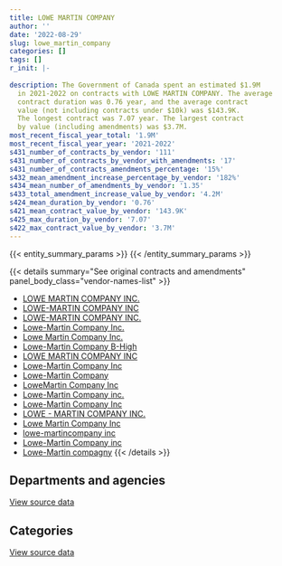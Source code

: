 ```yaml
---
title: LOWE MARTIN COMPANY
author: ''
date: '2022-08-29'
slug: lowe_martin_company
categories: []
tags: []
r_init: |-
  
description: The Government of Canada spent an estimated $1.9M
  in 2021-2022 on contracts with LOWE MARTIN COMPANY. The average
  contract duration was 0.76 year, and the average contract
  value (not including contracts under $10k) was $143.9K.
  The longest contract was 7.07 year. The largest contract
  by value (including amendments) was $3.7M.
most_recent_fiscal_year_total: '1.9M'
most_recent_fiscal_year_year: '2021-2022'
s431_number_of_contracts_by_vendor: '111'
s431_number_of_contracts_by_vendor_with_amendments: '17'
s431_number_of_contracts_amendments_percentage: '15%'
s432_mean_amendment_increase_percentage_by_vendor: '182%'
s434_mean_number_of_amendments_by_vendor: '1.35'
s433_total_amendment_increase_value_by_vendor: '4.2M'
s424_mean_duration_by_vendor: '0.76'
s421_mean_contract_value_by_vendor: '143.9K'
s425_max_duration_by_vendor: '7.07'
s422_max_contract_value_by_vendor: '3.7M'
---
```


<script src="/rmarkdown-libs/htmlwidgets/htmlwidgets.js"></script>
<link href="/rmarkdown-libs/datatables-css/datatables-crosstalk.css" rel="stylesheet" />
<script src="/rmarkdown-libs/datatables-binding/datatables.js"></script>
<script src="/rmarkdown-libs/jquery/jquery-3.6.0.min.js"></script>
<link href="/rmarkdown-libs/dt-core-bootstrap/css/dataTables.bootstrap.min.css" rel="stylesheet" />
<link href="/rmarkdown-libs/dt-core-bootstrap/css/dataTables.bootstrap.extra.css" rel="stylesheet" />
<script src="/rmarkdown-libs/dt-core-bootstrap/js/jquery.dataTables.min.js"></script>
<script src="/rmarkdown-libs/dt-core-bootstrap/js/dataTables.bootstrap.min.js"></script>
<link href="/rmarkdown-libs/crosstalk/css/crosstalk.min.css" rel="stylesheet" />
<script src="/rmarkdown-libs/crosstalk/js/crosstalk.min.js"></script>
<script src="/rmarkdown-libs/htmlwidgets/htmlwidgets.js"></script>
<link href="/rmarkdown-libs/datatables-css/datatables-crosstalk.css" rel="stylesheet" />
<script src="/rmarkdown-libs/datatables-binding/datatables.js"></script>
<script src="/rmarkdown-libs/jquery/jquery-3.6.0.min.js"></script>
<link href="/rmarkdown-libs/dt-core-bootstrap/css/dataTables.bootstrap.min.css" rel="stylesheet" />
<link href="/rmarkdown-libs/dt-core-bootstrap/css/dataTables.bootstrap.extra.css" rel="stylesheet" />
<script src="/rmarkdown-libs/dt-core-bootstrap/js/jquery.dataTables.min.js"></script>
<script src="/rmarkdown-libs/dt-core-bootstrap/js/dataTables.bootstrap.min.js"></script>
<link href="/rmarkdown-libs/crosstalk/css/crosstalk.min.css" rel="stylesheet" />
<script src="/rmarkdown-libs/crosstalk/js/crosstalk.min.js"></script>

{{< entity_summary_params >}}
{{< /entity_summary_params >}}

{{< details summary="See original contracts and amendments" panel_body_class="vendor-names-list" >}}
- [LOWE MARTIN COMPANY INC.](https://search.open.canada.ca/en/ct/?sort=contract_value_f%20desc&page=1&search_text=%22LOWE%20MARTIN%20COMPANY%20INC.%22)
- [LOWE-MARTIN COMPANY INC](https://search.open.canada.ca/en/ct/?sort=contract_value_f%20desc&page=1&search_text=%22LOWE-MARTIN%20COMPANY%20INC%22)
- [LOWE-MARTIN COMPANY INC.](https://search.open.canada.ca/en/ct/?sort=contract_value_f%20desc&page=1&search_text=%22LOWE-MARTIN%20COMPANY%20INC.%22)
- [Lowe-Martin Company Inc.](https://search.open.canada.ca/en/ct/?sort=contract_value_f%20desc&page=1&search_text=%22Lowe-Martin%20Company%20Inc.%22)
- [Lowe Martin Company Inc.](https://search.open.canada.ca/en/ct/?sort=contract_value_f%20desc&page=1&search_text=%22Lowe%20Martin%20Company%20Inc.%22)
- [Lowe-Martin Company B-High](https://search.open.canada.ca/en/ct/?sort=contract_value_f%20desc&page=1&search_text=%22Lowe-Martin%20Company%20B-High%22)
- [LOWE MARTIN COMPANY INC](https://search.open.canada.ca/en/ct/?sort=contract_value_f%20desc&page=1&search_text=%22LOWE%20MARTIN%20COMPANY%20INC%22)
- [Lowe-Martin Company Inc](https://search.open.canada.ca/en/ct/?sort=contract_value_f%20desc&page=1&search_text=%22Lowe-Martin%20Company%20Inc%22)
- [Lowe-Martin Company](https://search.open.canada.ca/en/ct/?sort=contract_value_f%20desc&page=1&search_text=%22Lowe-Martin%20Company%22)
- [LoweMartin Company Inc](https://search.open.canada.ca/en/ct/?sort=contract_value_f%20desc&page=1&search_text=%22LoweMartin%20Company%20Inc%22)
- [Lowe-Martin Company inc.](https://search.open.canada.ca/en/ct/?sort=contract_value_f%20desc&page=1&search_text=%22Lowe-Martin%20Company%20inc.%22)
- [Lowe-Martin Company Inc](https://search.open.canada.ca/en/ct/?sort=contract_value_f%20desc&page=1&search_text=%22Lowe-Martin%20Company%20%20Inc%22)
- [LOWE - MARTIN COMPANY INC.](https://search.open.canada.ca/en/ct/?sort=contract_value_f%20desc&page=1&search_text=%22LOWE%20-%20MARTIN%20COMPANY%20INC.%22)
- [Lowe Martin Company Inc](https://search.open.canada.ca/en/ct/?sort=contract_value_f%20desc&page=1&search_text=%22Lowe%20Martin%20Company%20Inc%22)
- [lowe-martincompany inc](https://search.open.canada.ca/en/ct/?sort=contract_value_f%20desc&page=1&search_text=%22lowe-martincompany%20inc%22)
- [Lowe-Martin Company inc](https://search.open.canada.ca/en/ct/?sort=contract_value_f%20desc&page=1&search_text=%22Lowe-Martin%20Company%20inc%22)
- [Lowe-Martin compagny](https://search.open.canada.ca/en/ct/?sort=contract_value_f%20desc&page=1&search_text=%22Lowe-Martin%20compagny%22)
{{< /details >}}

## Departments and agencies

<div id="htmlwidget-1" style="width:100%;height:auto;" class="datatables html-widget"></div>
<script type="application/json" data-for="htmlwidget-1">{"x":{"style":"bootstrap","filter":"none","vertical":false,"data":[["<a href=\"/departments/cfia-acia/\">Canadian Food Inspection Agency<\/a>","<a href=\"/departments/cic/\">Immigration, Refugees and Citizenship Canada<\/a>","<a href=\"/departments/cra-arc/\">Canada Revenue Agency<\/a>","<a href=\"/departments/dfatd-maecd/\">Global Affairs Canada<\/a>","<a href=\"/departments/dnd-mdn/\">National Defence<\/a>","<a href=\"/departments/ec/\">Environment and Climate Change Canada<\/a>","<a href=\"/departments/elections/\">Elections Canada<\/a>","<a href=\"/departments/fin/\">Department of Finance Canada<\/a>","<a href=\"/departments/hc-sc/\">Health Canada<\/a>","<a href=\"/departments/jus/\">Department of Justice Canada<\/a>","<a href=\"/departments/oci-bec/\">The Correctional Investigator Canada<\/a>","<a href=\"/departments/opc-cpvp/\">Office of the Privacy Commissioner of Canada<\/a>","<a href=\"/departments/pc/\">Parks Canada<\/a>","<a href=\"/departments/pch/\">Canadian Heritage<\/a>","<a href=\"/departments/phac-aspc/\">Public Health Agency of Canada<\/a>"],[null,146095.83,null,48314.28,58193.53,null,778762.92,499521.03,19172.71,null,null,17246.25,157940.47,76773.77,null],[13329.31,145916.5,0,null,14250.52,null,1061930.59,196576.64,null,null,null,null,118412.16,76984.11,38205.08],[null,11493.09,0,null,50045.71,39411.13,1029782.98,null,null,null,null,null,10046.53,null,3768515.39],[null,6442.06,0,null,45007.35,243814.63,325096.79,null,null,55632.03,26343.69,28250,1180812.45,null,null]],"container":"<table class=\"table table-striped table-hover row-border order-column display\">\n  <thead>\n    <tr>\n      <th>Department<\/th>\n      <th>2018-2019<\/th>\n      <th>2019-2020<\/th>\n      <th>2020-2021<\/th>\n      <th>2021-2022<\/th>\n    <\/tr>\n  <\/thead>\n<\/table>","options":{"order":[[4,"desc"]],"pageLength":10,"autoWidth":true,"columnDefs":[{"targets":1,"render":"function(data, type, row, meta) {\n    return type !== 'display' ? data : DTWidget.formatCurrency(data, \"$\", 2, 3, \",\", \".\", true, null);\n  }"},{"targets":2,"render":"function(data, type, row, meta) {\n    return type !== 'display' ? data : DTWidget.formatCurrency(data, \"$\", 2, 3, \",\", \".\", true, null);\n  }"},{"targets":3,"render":"function(data, type, row, meta) {\n    return type !== 'display' ? data : DTWidget.formatCurrency(data, \"$\", 2, 3, \",\", \".\", true, null);\n  }"},{"targets":4,"render":"function(data, type, row, meta) {\n    return type !== 'display' ? data : DTWidget.formatCurrency(data, \"$\", 2, 3, \",\", \".\", true, null);\n  }"},{"width":"16%","targets":[1,2,3,4]},{"className":"dt-right","targets":[1,2,3,4]}],"orderClasses":false}},"evals":["options.columnDefs.0.render","options.columnDefs.1.render","options.columnDefs.2.render","options.columnDefs.3.render"],"jsHooks":[]}</script>
<p class="text-right">
<a href="https://github.com/GoC-Spending/contracts-data/tree/main/data/out/vendors/lowe_martin_company/summary_by_fiscal_year_by_department.csv" class="source-data-link btn btn-link">View source data</a>
</p>

## Categories

<div id="htmlwidget-2" style="width:100%;height:auto;" class="datatables html-widget"></div>
<script type="application/json" data-for="htmlwidget-2">{"x":{"style":"bootstrap","filter":"none","vertical":false,"data":[["<a href=\"/categories/office_management/\">Office management<\/a>","<a href=\"/categories/professional_services/\">Professional services<\/a>","<a href=\"/categories/information_technology/\">Information technology<\/a>","<a href=\"/categories/human_capital/\">Human capital<\/a>"],[1453331.68,348689.12,null,null],[1340618.23,324986.68,null,null],[4909294.83,null,null,null],[1701091.5,null,135600,74707.5]],"container":"<table class=\"table table-striped table-hover row-border order-column display\">\n  <thead>\n    <tr>\n      <th>Category<\/th>\n      <th>2018-2019<\/th>\n      <th>2019-2020<\/th>\n      <th>2020-2021<\/th>\n      <th>2021-2022<\/th>\n    <\/tr>\n  <\/thead>\n<\/table>","options":{"order":[[4,"desc"]],"dom":"t","pageLength":30,"autoWidth":true,"columnDefs":[{"targets":1,"render":"function(data, type, row, meta) {\n    return type !== 'display' ? data : DTWidget.formatCurrency(data, \"$\", 2, 3, \",\", \".\", true, null);\n  }"},{"targets":2,"render":"function(data, type, row, meta) {\n    return type !== 'display' ? data : DTWidget.formatCurrency(data, \"$\", 2, 3, \",\", \".\", true, null);\n  }"},{"targets":3,"render":"function(data, type, row, meta) {\n    return type !== 'display' ? data : DTWidget.formatCurrency(data, \"$\", 2, 3, \",\", \".\", true, null);\n  }"},{"targets":4,"render":"function(data, type, row, meta) {\n    return type !== 'display' ? data : DTWidget.formatCurrency(data, \"$\", 2, 3, \",\", \".\", true, null);\n  }"},{"width":"16%","targets":[1,2,3,4]},{"className":"dt-right","targets":[1,2,3,4]}],"orderClasses":false,"lengthMenu":[10,25,30,50,100]}},"evals":["options.columnDefs.0.render","options.columnDefs.1.render","options.columnDefs.2.render","options.columnDefs.3.render"],"jsHooks":[]}</script>
<p class="text-right">
<a href="https://github.com/GoC-Spending/contracts-data/tree/main/data/out/vendors/lowe_martin_company/summary_by_fiscal_year_by_category.csv" class="source-data-link btn btn-link">View source data</a>
</p>

